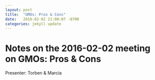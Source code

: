 ```yaml
---
layout: post
title:  "GMOs: Pros & Cons"
date:   2016-02-02 21:00:07 -0700
categories: jekyll update
---
```

# Notes on the 2016-02-02 meeting on GMOs: Pros & Cons

Presenter: Torben & Marcia